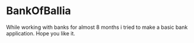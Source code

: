 # BankOfBallia
While working with banks for almost 8 months i tried to make a basic bank application. Hope you like it.
